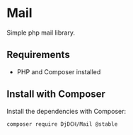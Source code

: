 Mail
====

Simple php mail library.

Requirements
------------

* PHP and Composer installed

Install with Composer
---------------------

Install the dependencies with Composer:

    composer require DjDCH/Mail @stable

